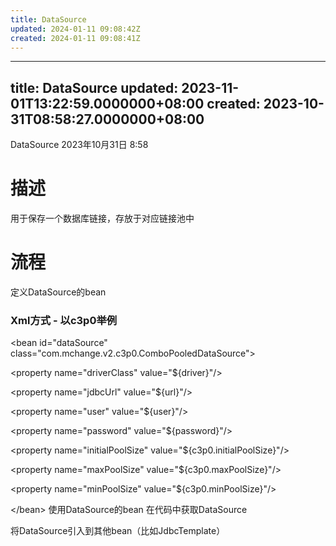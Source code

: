 ```yaml
---
title: DataSource
updated: 2024-01-11 09:08:42Z
created: 2024-01-11 09:08:41Z
---
```


---
title: DataSource
updated: 2023-11-01T13:22:59.0000000+08:00
created: 2023-10-31T08:58:27.0000000+08:00
---

DataSource
2023年10月31日
8:58

# 描述
用于保存一个数据库链接，存放于对应链接池中
# 流程
定义DataSource的bean
### Xml方式 - 以c3p0举例
\<bean id="dataSource" class="com.mchange.v2.c3p0.ComboPooledDataSource"\>

\<property name="driverClass" value="\${driver}"/\>

\<property name="jdbcUrl" value="\${url}"/\>

\<property name="user" value="\${user}"/\>

\<property name="password" value="\${password}"/\>

\<property name="initialPoolSize" value="\${c3p0.initialPoolSize}"/\>

\<property name="maxPoolSize" value="\${c3p0.maxPoolSize}"/\>

\<property name="minPoolSize" value="\${c3p0.minPoolSize}"/\>

\</bean\>
使用DataSource的bean
在代码中获取DataSource

将DataSource引入到其他bean（比如JdbcTemplate）
